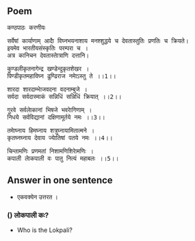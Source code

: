 ## Poem
<pre>
कण्ठपाठः करणीयः
</pre>

<pre>
सर्वेषां कार्याणाम् आदाै विघ्नभयनाशाय मनश्शुद्धये च देवतास्तुतिः प्रणतिः च क्रियते। 
इयमेव भारतीयसंस्कृतिः परम्परा च । 
अत्र कानिचन देवतास्ताेत्राणि दत्तानि।
</pre>

<pre>
कुण्डलीकृतनागेन्द्र खण्डेन्दुकृतशेखर ।
पिण्डीकृतमहाविघ्न ढुण्ढिराज नमाेऽस्तु ते ।।1।।
</pre>

<pre>
शारदा शारदाम्भाेजवदना वदनाम्बुजे ।
सर्वदा सर्वदास्माकं सन्निधिं सन्निधिं क्रियात् ।।2।।
</pre>

<pre>
गुरवे सर्वलाेकानां भिषजे भवराेगिणाम् ।
निधये सर्वविद्यानां दक्षिणामूर्तये नमः ।।3।।
</pre>

<pre>
तमाेघ्नाय हिमघ्नाय शत्रुघ्नायामितात्मने ।
कृतघ्नघ्नाय देवाय ज्याेतिषां पतये नमः ।।4।।
</pre>

<pre>
चिन्तामणिः प्रणमतां निशामणिशिराेमणिः ।
कपाली लाेकपाली वः पातु नित्यं महाबलः ।।5।।
</pre>

##
## Answer in one sentence
* एकवक्येन उत्तरत ।
 
### () लोकपाली कः?
* Who is the Lokpali?
